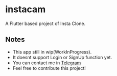 # instacam

A Flutter based project of Insta Clone.

## Notes

- This app still in wip(WorkInProgress).
- It doesnt support Login or SignUp function yet.
- You can contact me in [Telegram](t.me/l4feer)
- Feel free to contribute this project! 
